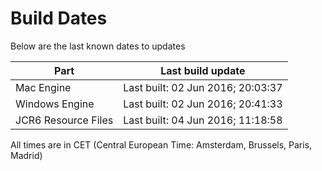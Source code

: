 # Build Dates

Below are the last known dates to updates

Part | Last build update
-----|-----
Mac Engine | Last built: 02 Jun 2016; 20:03:37
Windows Engine | Last built: 02 Jun 2016; 20:41:33
JCR6 Resource Files | Last built: 04 Jun 2016; 11:18:58
All times are in CET (Central European Time: Amsterdam, Brussels, Paris, Madrid)



